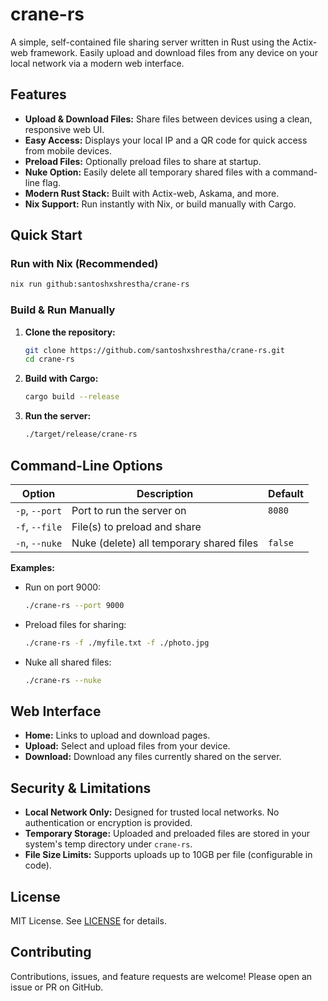 # crane-rs

A simple, self-contained file sharing server written in Rust using the Actix-web framework. Easily upload and download files from any device on your local network via a modern web interface.

## Features

- **Upload & Download Files:** Share files between devices using a clean, responsive web UI.
- **Easy Access:** Displays your local IP and a QR code for quick access from mobile devices.
- **Preload Files:** Optionally preload files to share at startup.
- **Nuke Option:** Easily delete all temporary shared files with a command-line flag.
- **Modern Rust Stack:** Built with Actix-web, Askama, and more.
- **Nix Support:** Run instantly with Nix, or build manually with Cargo.

## Quick Start

### Run with Nix (Recommended)

```sh
nix run github:santoshxshrestha/crane-rs
```

### Build & Run Manually

1. **Clone the repository:**
   ```sh
   git clone https://github.com/santoshxshrestha/crane-rs.git
   cd crane-rs
   ```
2. **Build with Cargo:**
   ```sh
   cargo build --release
   ```
3. **Run the server:**
   ```sh
   ./target/release/crane-rs
   ```

## Command-Line Options

| Option         | Description                              | Default |
| -------------- | ---------------------------------------- | ------- |
| `-p`, `--port` | Port to run the server on                | `8080`  |
| `-f`, `--file` | File(s) to preload and share             |         |
| `-n`, `--nuke` | Nuke (delete) all temporary shared files | `false` |

**Examples:**

- Run on port 9000:
  ```sh
  ./crane-rs --port 9000
  ```
- Preload files for sharing:
  ```sh
  ./crane-rs -f ./myfile.txt -f ./photo.jpg
  ```
- Nuke all shared files:
  ```sh
  ./crane-rs --nuke
  ```

## Web Interface

- **Home:** Links to upload and download pages.
- **Upload:** Select and upload files from your device.
- **Download:** Download any files currently shared on the server.

## Security & Limitations

- **Local Network Only:** Designed for trusted local networks. No authentication or encryption is provided.
- **Temporary Storage:** Uploaded and preloaded files are stored in your system's temp directory under `crane-rs`.
- **File Size Limits:** Supports uploads up to 10GB per file (configurable in code).

## License

MIT License. See [LICENSE](LICENSE) for details.

## Contributing

Contributions, issues, and feature requests are welcome! Please open an issue or PR on GitHub.
